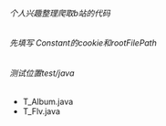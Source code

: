 ###### 个人兴趣整理爬取b站的代码   
###### 先填写 Constant的cookie和rootFilePath
###### 测试位置test/java 

* T_Album.java
* T_Flv.java
